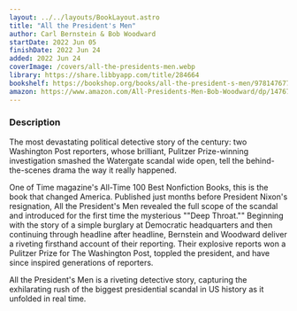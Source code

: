 ```yaml
---
layout: ../../layouts/BookLayout.astro
title: "All the President's Men"
author: Carl Bernstein & Bob Woodward
startDate: 2022 Jun 05
finishDate: 2022 Jun 24
added: 2022 Jun 24
coverImage: /covers/all-the-presidents-men.webp
library: https://share.libbyapp.com/title/284664
bookshelf: https://bookshop.org/books/all-the-president-s-men/9781476770512
amazon: https://www.amazon.com/All-Presidents-Men-Bob-Woodward/dp/1476770514/
---
```


### Description
The most devastating political detective story of the century: two Washington Post reporters, whose brilliant, Pulitzer Prize-winning investigation smashed the Watergate scandal wide open, tell the behind-the-scenes drama the way it really happened.

One of Time magazine's All-Time 100 Best Nonfiction Books, this is the book that changed America. Published just months before President Nixon's resignation, All the President's Men revealed the full scope of the scandal and introduced for the first time the mysterious ""Deep Throat."" Beginning with the story of a simple burglary at Democratic headquarters and then continuing through headline after headline, Bernstein and Woodward deliver a riveting firsthand account of their reporting. Their explosive reports won a Pulitzer Prize for The Washington Post, toppled the president, and have since inspired generations of reporters.

All the President's Men is a riveting detective story, capturing the exhilarating rush of the biggest presidential scandal in US history as it unfolded in real time.

<!-- ### Notes & Highlights -->
